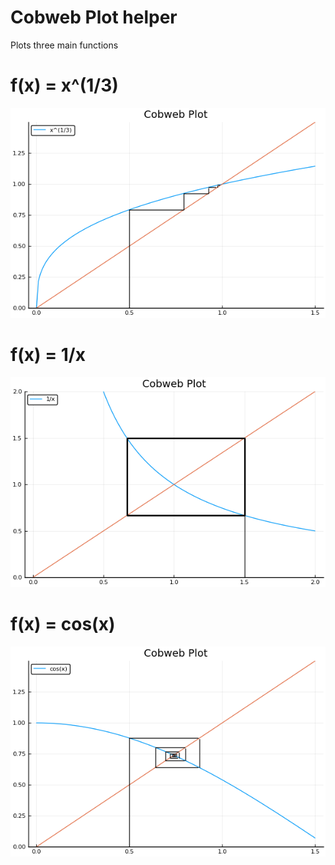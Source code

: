 # Cobweb Plot helper
Plots three main functions
# f(x) = x^(1/3)
![f(x) = x^(1/3)](/cobweb1.png)
# f(x) = 1/x
![f(x) = 1/x](/cobweb2.png)
# f(x) = cos(x)
![f(x) = cos(x)](/cobweb3.png)
